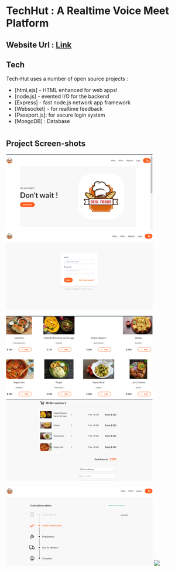 # TechHut : A Realtime Voice Meet Platform

## Website Url : [Link](https://realtime-foodorder-track.herokuapp.com/)

## Tech
Tech-Hut uses a number of open source projects :
- [html,ejs] - HTML enhanced for web apps!
- [node.js] - evented I/O for the backend
- [Express] - fast node.js network app framework 
- [Websocket] -  for realtime feedback 
- [Passport.js]: for secure login system
- [MongoDB] : Database

#
## Project Screen-shots
<p float="left">
  <img src="screenshots\home.png?raw=true" width="400" />
<img src="screenshots\login.png?raw=true" width="400" />

</p>

<p float="left">
<img src="screenshots\foods.png?raw=true" width="400" />
<img src="screenshots\order.png?raw=true" width="400" />
</p>

<p float="left">
<img src="screenshots\status.png?raw=true" width="400" />
<img src="screenshots\room.png?raw=true" width="400" />
</p>

